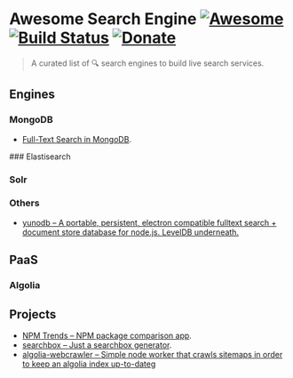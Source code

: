 # Awesome Search Engine [![Awesome](https://cdn.rawgit.com/sindresorhus/awesome/d7305f38d29fed78fa85652e3a63e154dd8e8829/media/badge.svg)](https://github.com/Kikobeats/awesome-search-engine) [![Build Status](https://img.shields.io/travis/Kikobeats/awesome-search-engine/master.svg?style=flat-square)](https://travis-ci.org/Kikobeats/awesome-search-engine) [![Donate](https://img.shields.io/badge/donate-paypal-blue.svg?style=flat-square)](https://paypal.me/kikobeats)

> A curated list of 🔍 search engines to build live search services.

## Engines

### MongoDB
  * [Full-Text Search in MongoDB](http://code.tutsplus.com/tutorials/full-text-search-in-mongodb--cms-24835).

### Elastisearch
### Solr
### Others
  * [yunodb – A portable, persistent, electron compatible fulltext search + document store database for node.js. LevelDB underneath.](https://github.com/blahah/yunodb)

## PaaS
### Algolia

## Projects
  * [NPM Trends – NPM package comparison app](https://github.com/johnmpotter/npm-trends).
  * [searchbox – Just a searchbox generator](https://shipow.github.io/searchbox/).
  * [algolia-webcrawler – Simple node worker that crawls sitemaps in order to keep an algolia index up-to-date](https://github.com/DeuxHuitHuit/algolia-webcrawler)g